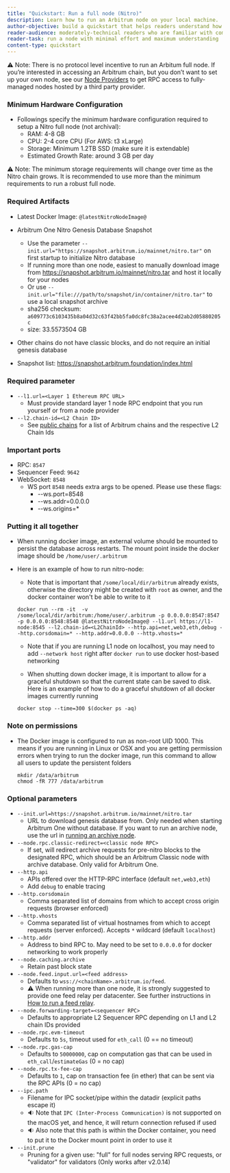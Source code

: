 ```yaml
---
title: "Quickstart: Run a full node (Nitro)"
description: Learn how to run an Arbitrum node on your local machine.
author-objective: build a quickstart that helps readers understand how to run an Arbitrum node, and why they might want to
reader-audience: moderately-technical readers who are familiar with command lines, but not Ethereum / Arbitrum infrastructure
reader-task: run a node with minimal effort and maximum understanding
content-type: quickstart
---
```


⚠️ Note: There is no protocol level incentive to run an Arbitum full node. If you’re interested in accessing an Arbitrum chain, but you don’t want to set up your own node, see our [Node Providers](./node-providers.mdx) to get RPC access to fully-managed nodes hosted by a third party provider.

### Minimum Hardware Configuration

- Followings specify the minimum hardware configuration required to setup a Nitro full node (not archival):
  - RAM: 4-8 GB
  - CPU: 2-4 core CPU (For AWS: t3 xLarge)
  - Storage: Minimum 1.2TB SSD (make sure it is extendable)
  - Estimated Growth Rate: around 3 GB per day

⚠️ Note: The minimum storage requirements will change over time as the Nitro chain grows. It is recommended to use more than the minimum requirements to run a robust full node.

### Required Artifacts

- Latest Docker Image: <code>@latestNitroNodeImage@</code>

- Arbitrum One Nitro Genesis Database Snapshot

  - Use the parameter `--init.url="https://snapshot.arbitrum.io/mainnet/nitro.tar"` on first startup to initialize Nitro database
  - If running more than one node, easiest to manually download image from https://snapshot.arbitrum.io/mainnet/nitro.tar and host it locally for your nodes
  - Or use `--init.url="file:///path/to/snapshot/in/container/nitro.tar"` to use a local snapshot archive
  - sha256 checksum: `a609773c6103435b8a04d32c63f42bb5fa0dc8fc38a2acee4d2ab2d05880205c`
  - size: 33.5573504 GB

- Other chains do not have classic blocks, and do not require an initial genesis database

- Snapshot list: https://snapshot.arbitrum.foundation/index.html

### Required parameter

- `--l1.url=<Layer 1 Ethereum RPC URL>`
  - Must provide standard layer 1 node RPC endpoint that you run yourself or from a node provider
- `--l2.chain-id=<L2 Chain ID>`
  - See [public chains](/for-devs/concepts/public-chains.mdx) for a list of Arbitrum chains and the respective L2 Chain Ids

### Important ports

- RPC: `8547`
- Sequencer Feed: `9642`
- WebSocket: `8548`
  - WS port `8548` needs extra args to be opened. Please use these flags:
    - --ws.port=8548
    - --ws.addr=0.0.0.0
    - --ws.origins=\*

### Putting it all together

- When running docker image, an external volume should be mounted to persist the database across restarts. The mount point inside the docker image should be `/home/user/.arbitrum`
- Here is an example of how to run nitro-node:

  - Note that is important that `/some/local/dir/arbitrum` already exists, otherwise the directory might be created with `root` as owner, and the docker container won't be able to write to it

  ```shell
  docker run --rm -it  -v /some/local/dir/arbitrum:/home/user/.arbitrum -p 0.0.0.0:8547:8547 -p 0.0.0.0:8548:8548 @latestNitroNodeImage@ --l1.url https://l1-node:8545 --l2.chain-id=<L2ChainId> --http.api=net,web3,eth,debug --http.corsdomain=* --http.addr=0.0.0.0 --http.vhosts=*
  ```

  - Note that if you are running L1 node on localhost, you may need to add `--network host` right after `docker run` to use docker host-based networking

  - When shutting down docker image, it is important to allow for a graceful shutdown so that the current state can be saved to disk. Here is an example of how to do a graceful shutdown of all docker images currently running

  ```shell
  docker stop --time=300 $(docker ps -aq)
  ```

### Note on permissions

- The Docker image is configured to run as non-root UID 1000. This means if you are running in Linux or OSX and you are getting permission errors when trying to run the docker image, run this command to allow all users to update the persistent folders
  ```shell
  mkdir /data/arbitrum
  chmod -fR 777 /data/arbitrum
  ```

### Optional parameters

- `--init.url=https://snapshot.arbitrum.io/mainnet/nitro.tar`
  - URL to download genesis database from. Only needed when starting Arbitrum One without database. If you want to run an archive node, use the url in [running an archive node](./how-tos/running-an-archive-node.mdx).
- `--node.rpc.classic-redirect=<classic node RPC>`
  - If set, will redirect archive requests for pre-nitro blocks to the designated RPC, which should be an Arbitrum Classic node with archive database. Only valid for Arbitrum One.
- `--http.api`
  - APIs offered over the HTTP-RPC interface (default `net,web3,eth`)
  - Add `debug` to enable tracing
- `--http.corsdomain`
  - Comma separated list of domains from which to accept cross origin requests (browser enforced)
- `--http.vhosts`
  - Comma separated list of virtual hostnames from which to accept requests (server enforced). Accepts `*` wildcard (default `localhost`)
- `--http.addr`
  - Address to bind RPC to. May need to be set to `0.0.0.0` for docker networking to work properly
- `--node.caching.archive`
  - Retain past block state
- `--node.feed.input.url=<feed address>`
  - Defaults to `wss://<chainName>.arbitrum.io/feed`.
  - ⚠️ When running more than one node, it is strongly suggested to provide one feed relay per datacenter. See further instructions in [How to run a feed relay](/node-running/how-tos/running-a-feed-relay.mdx).
- `--node.forwarding-target=<sequencer RPC>`
  - Defaults to appropriate L2 Sequencer RPC depending on L1 and L2 chain IDs provided
- `--node.rpc.evm-timeout`
  - Defaults to `5s`, timeout used for `eth_call` (0 == no timeout)
- `--node.rpc.gas-cap`
  - Defaults to `50000000`, cap on computation gas that can be used in `eth_call`/`estimateGas` (0 = no cap)
- `--node.rpc.tx-fee-cap`
  - Defaults to `1`, cap on transaction fee (in ether) that can be sent via the RPC APIs (0 = no cap)
- `--ipc.path`
  - Filename for IPC socket/pipe within the datadir (explicit paths escape it)
  - 🔉 Note that `IPC (Inter-Process Communication)` is not supported on the macOS yet, and hence, it will return connection refused if used
  - 🔉 Also note that this path is within the Docker container, you need to put it to the Docker mount point in order to use it
- `--init.prune`
  - Pruning for a given use: "full" for full nodes serving RPC requests, or "validator" for validators (Only works after v2.0.14)